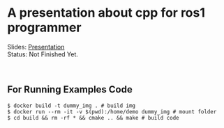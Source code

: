 # A presentation about cpp for ros1 programmer

Slides: [Presentation](doc/Presentation.pdf)  
Status: Not Finished Yet.

<br>

##  For Running Examples Code
```shell
$ docker build -t dummy_img . # build img
$ docker run --rm -it -v $(pwd):/home/demo dummy_img # mount folder
$ cd build && rm -rf * && cmake .. && make # build code
```

